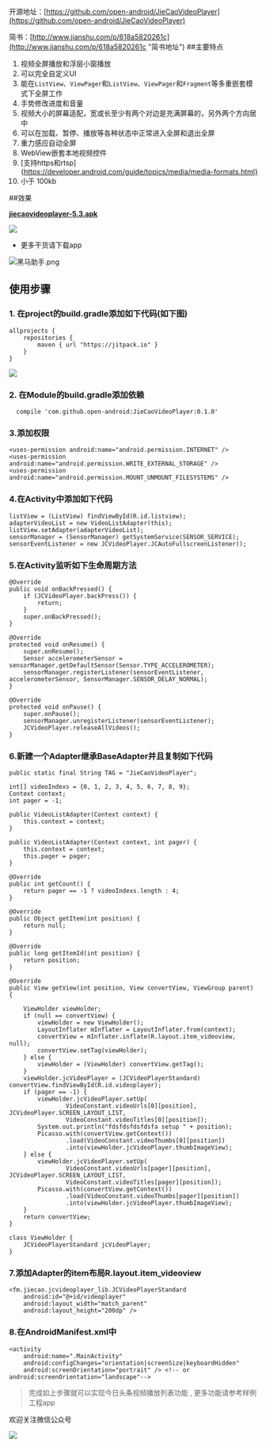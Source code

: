 
开源地址：[https://github.com/open-android/JieCaoVideoPlayer](https://github.com/open-android/JieCaoVideoPlayer)

简书：[http://www.jianshu.com/p/618a5820261c](http://www.jianshu.com/p/618a5820261c "简书地址")
##主要特点

1. 视频全屏播放和浮层小窗播放
2. 可以完全自定义UI
3. 能在`ListView`、`ViewPager`和`ListView`、`ViewPager`和`Fragment`等多重嵌套模式下全屏工作
4. 手势修改进度和音量
5. 视频大小的屏幕适配，宽或长至少有两个对边是充满屏幕的，另外两个方向居中
6. 可以在加载、暂停、播放等各种状态中正常进入全屏和退出全屏
7. 重力感应自动全屏
8. WebView嵌套本地视频控件
9. [支持https和rtsp]{https://developer.android.com/guide/topics/media/media-formats.html}
10. 小于 100kb

##效果

**[jiecaovideoplayer-5.3.apk](https://github.com/lipangit/JieCaoVideoPlayer/releases/download/v5.3/jiecaovideoplayer-5.3.apk)**

![](http://upload-images.jianshu.io/upload_images/4037105-7a0137a2ca223736.gif?imageMogr2/auto-orient/strip)

* 更多干货请下载app


![黑马助手.png](http://upload-images.jianshu.io/upload_images/4037105-f777f1214328dcc4.png?imageMogr2/auto-orient/strip%7CimageView2/2/w/1240)

## 使用步骤

### 1. 在project的build.gradle添加如下代码(如下图)

	allprojects {
	    repositories {
	        maven { url "https://jitpack.io" }
	    }
	}

![](http://upload-images.jianshu.io/upload_images/4037105-2faa5daca3bfe8a0.png?imageMogr2/auto-orient/strip%7CimageView2/2/w/1240)
	

### 2. 在Module的build.gradle添加依赖

      compile 'com.github.open-android:JieCaoVideoPlayer:0.1.0'



### 3.添加权限

    <uses-permission android:name="android.permission.INTERNET" />
    <uses-permission android:name="android.permission.WRITE_EXTERNAL_STORAGE" />
    <uses-permission android:name="android.permission.MOUNT_UNMOUNT_FILESYSTEMS" />

### 4.在Activity中添加如下代码

    listView = (ListView) findViewById(R.id.listview);
    adapterVideoList = new VideoListAdapter(this);
    listView.setAdapter(adapterVideoList);
    sensorManager = (SensorManager) getSystemService(SENSOR_SERVICE);
    sensorEventListener = new JCVideoPlayer.JCAutoFullscreenListener();

### 5.在Activity监听如下生命周期方法


    @Override
    public void onBackPressed() {
        if (JCVideoPlayer.backPress()) {
            return;
        }
        super.onBackPressed();
    }

    @Override
    protected void onResume() {
        super.onResume();
        Sensor accelerometerSensor = sensorManager.getDefaultSensor(Sensor.TYPE_ACCELEROMETER);
        sensorManager.registerListener(sensorEventListener, accelerometerSensor, SensorManager.SENSOR_DELAY_NORMAL);
    }

    @Override
    protected void onPause() {
        super.onPause();
        sensorManager.unregisterListener(sensorEventListener);
        JCVideoPlayer.releaseAllVideos();
    }


### 6.新建一个Adapter继承BaseAdapter并且复制如下代码


  

    public static final String TAG = "JieCaoVideoPlayer";

    int[] videoIndexs = {0, 1, 2, 3, 4, 5, 6, 7, 8, 9};
    Context context;
    int pager = -1;

    public VideoListAdapter(Context context) {
        this.context = context;
    }

    public VideoListAdapter(Context context, int pager) {
        this.context = context;
        this.pager = pager;
    }

    @Override
    public int getCount() {
        return pager == -1 ? videoIndexs.length : 4;
    }

    @Override
    public Object getItem(int position) {
        return null;
    }

    @Override
    public long getItemId(int position) {
        return position;
    }

    @Override
    public View getView(int position, View convertView, ViewGroup parent) {

        ViewHolder viewHolder;
        if (null == convertView) {
            viewHolder = new ViewHolder();
            LayoutInflater mInflater = LayoutInflater.from(context);
            convertView = mInflater.inflate(R.layout.item_videoview, null);
            convertView.setTag(viewHolder);
        } else {
            viewHolder = (ViewHolder) convertView.getTag();
        }
        viewHolder.jcVideoPlayer = (JCVideoPlayerStandard) convertView.findViewById(R.id.videoplayer);
        if (pager == -1) {
            viewHolder.jcVideoPlayer.setUp(
                    VideoConstant.videoUrls[0][position], JCVideoPlayer.SCREEN_LAYOUT_LIST,
                    VideoConstant.videoTitles[0][position]);
            System.out.println("fdsfdsfdsfdsfa setup " + position);
            Picasso.with(convertView.getContext())
                    .load(VideoConstant.videoThumbs[0][position])
                    .into(viewHolder.jcVideoPlayer.thumbImageView);
        } else {
            viewHolder.jcVideoPlayer.setUp(
                    VideoConstant.videoUrls[pager][position], JCVideoPlayer.SCREEN_LAYOUT_LIST,
                    VideoConstant.videoTitles[pager][position]);
            Picasso.with(convertView.getContext())
                    .load(VideoConstant.videoThumbs[pager][position])
                    .into(viewHolder.jcVideoPlayer.thumbImageView);
        }
        return convertView;
    }

    class ViewHolder {
        JCVideoPlayerStandard jcVideoPlayer;
    }

### 7.添加Adapter的item布局R.layout.item_videoview

    <fm.jiecao.jcvideoplayer_lib.JCVideoPlayerStandard
        android:id="@+id/videoplayer"
        android:layout_width="match_parent"
        android:layout_height="200dp" />

### 8.在AndroidManifest.xml中

	<activity
	    android:name=".MainActivity"
	    android:configChanges="orientation|screenSize|keyboardHidden"
	    android:screenOrientation="portrait" /> <!-- or android:screenOrientation="landscape"-->


> 完成如上步骤就可以实现今日头条视频播放列表功能 , 更多功能请参考样例工程app

欢迎关注微信公众号

![](http://oi5nqn6ce.bkt.clouddn.com/itheima/booster/code/qrcode.png)

